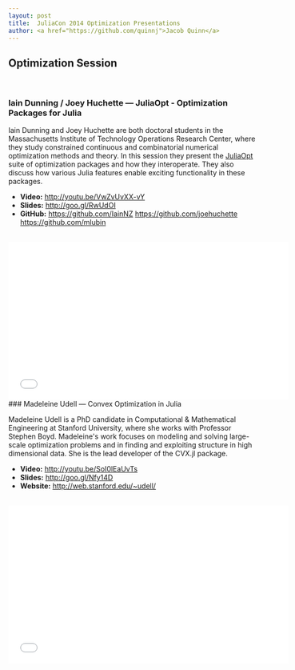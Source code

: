 ```yaml
---
layout: post
title:  JuliaCon 2014 Optimization Presentations
author: <a href="https://github.com/quinnj">Jacob Quinn</a>
---
```


## Optimization Session
<br/>

### Iain Dunning / Joey Huchette — JuliaOpt - Optimization Packages for Julia

Iain Dunning and Joey Huchette are both doctoral students in the Massachusetts Institute of Technology Operations Research Center, where they study constrained continuous and combinatorial numerical optimization methods and theory. In this session they present the [JuliaOpt](http://www.juliaopt.org/) suite of optimization packages and how they interoperate. They also discuss how various Julia features enable exciting functionality in these packages.

- **Video:** <http://youtu.be/VwZvUvXX-vY>
- **Slides:** <http://goo.gl/RwUdOI>
- **GitHub:** <https://github.com/IainNZ> <https://github.com/joehuchette> <https://github.com/mlubin>

<br/>
<iframe width="560" height="315" src="//www.youtube.com/embed/VwZvUvXX-vY?list=PLP8iPy9hna6TSRouJfvobfxkZFYiPSvPd" frameborder="0" allowfullscreen></iframe>

<br/>
### Madeleine Udell — Convex Optimization in Julia

Madeleine Udell is a PhD candidate in Computational & Mathematical Engineering at Stanford University, where she works with Professor Stephen Boyd. Madeleine's work focuses on modeling and solving large-scale optimization problems and in finding and exploiting structure in high dimensional data. She is the lead developer of the CVX.jl package.

- **Video:** <http://youtu.be/SoI0lEaUvTs>
- **Slides:** <http://goo.gl/Nfy14D>
- **Website:** <http://web.stanford.edu/~udell/>

<br/>
<iframe width="560" height="315" src="//www.youtube.com/embed/SoI0lEaUvTs?list=PLP8iPy9hna6TSRouJfvobfxkZFYiPSvPd" frameborder="0" allowfullscreen></iframe>

<br/>